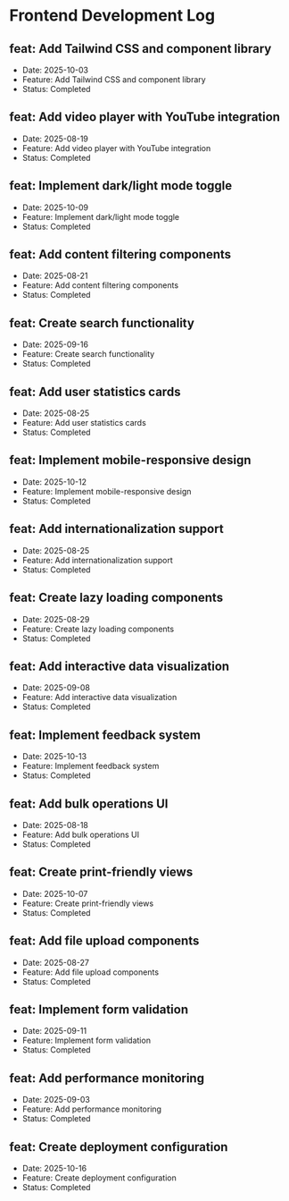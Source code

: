 # Frontend Development Log


## feat: Add Tailwind CSS and component library
- Date: 2025-10-03
- Feature: Add Tailwind CSS and component library
- Status: Completed

## feat: Add video player with YouTube integration
- Date: 2025-08-19
- Feature: Add video player with YouTube integration
- Status: Completed

## feat: Implement dark/light mode toggle
- Date: 2025-10-09
- Feature: Implement dark/light mode toggle
- Status: Completed

## feat: Add content filtering components
- Date: 2025-08-21
- Feature: Add content filtering components
- Status: Completed

## feat: Create search functionality
- Date: 2025-09-16
- Feature: Create search functionality
- Status: Completed

## feat: Add user statistics cards
- Date: 2025-08-25
- Feature: Add user statistics cards
- Status: Completed

## feat: Implement mobile-responsive design
- Date: 2025-10-12
- Feature: Implement mobile-responsive design
- Status: Completed

## feat: Add internationalization support
- Date: 2025-08-25
- Feature: Add internationalization support
- Status: Completed

## feat: Create lazy loading components
- Date: 2025-08-29
- Feature: Create lazy loading components
- Status: Completed

## feat: Add interactive data visualization
- Date: 2025-09-08
- Feature: Add interactive data visualization
- Status: Completed

## feat: Implement feedback system
- Date: 2025-10-13
- Feature: Implement feedback system
- Status: Completed

## feat: Add bulk operations UI
- Date: 2025-08-18
- Feature: Add bulk operations UI
- Status: Completed

## feat: Create print-friendly views
- Date: 2025-10-07
- Feature: Create print-friendly views
- Status: Completed

## feat: Add file upload components
- Date: 2025-08-27
- Feature: Add file upload components
- Status: Completed

## feat: Implement form validation
- Date: 2025-09-11
- Feature: Implement form validation
- Status: Completed

## feat: Add performance monitoring
- Date: 2025-09-03
- Feature: Add performance monitoring
- Status: Completed

## feat: Create deployment configuration
- Date: 2025-10-16
- Feature: Create deployment configuration
- Status: Completed

